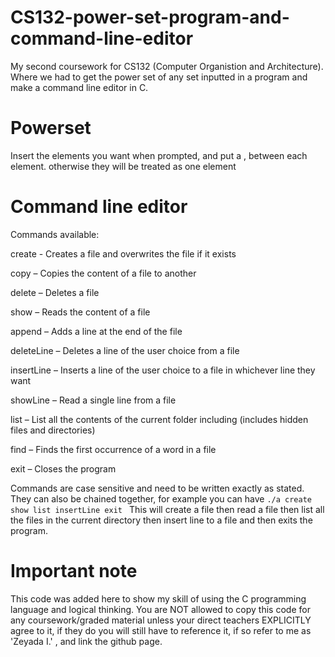 # CS132-power-set-program-and-command-line-editor
My second coursework for CS132 (Computer Organistion and Architecture). Where we had to get the power set of any set inputted in a program and make a command line editor in C.

# Powerset
Insert the elements you want when prompted, and put a , between each element. 
otherwise they will be treated as one element

# Command line editor
Commands available:

create - Creates a file and overwrites the file if it exists

copy – Copies the content of a file to another

delete – Deletes a file 

show – Reads the content of a file

append – Adds a line at the end of the file

deleteLine – Deletes a line of the user choice from a file

insertLine – Inserts a line of the user choice to a file in whichever line they want

showLine – Read a single line from a file

list – List all the contents of the current folder including (includes hidden files and directories)

find – Finds the first occurrence of a word in a file

exit – Closes the program


Commands are case sensitive and need to be written exactly as stated. 
They can also be chained together, 
for example you can have ```./a create show list insertLine exit ``` 
This will create a file then read a file then list all the files in the current directory 
then insert line to a file and then exits the program. 

# Important note
This code was added here to show my skill of using the C programming language and logical thinking. You are NOT allowed to copy this code for any coursework/graded material unless your direct teachers EXPLICITLY agree to it, if they do you will still have to reference it, if so refer to me as 'Zeyada I.' , and link the github page.
